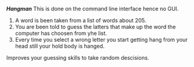 ***********Hangman***********
This is done on the command line interface hence no GUI.
1) A word is been taken from a list of words about 205.
2) You are been told to guess the latters that make up the word the computer has choosen from yhe list.
3) Every time you select a wrong letter you start getting hang from your head still your hold body is hanged.

Improves your guessing skills to take random descisions.